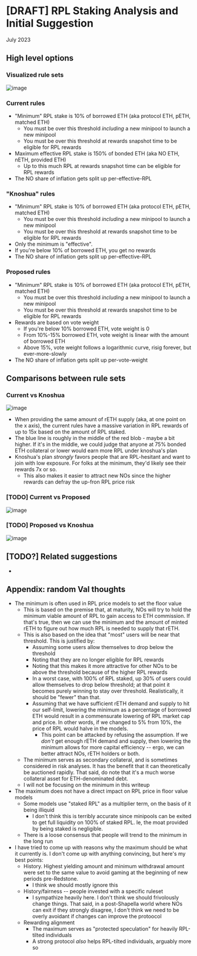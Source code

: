 # [DRAFT] RPL Staking Analysis and Initial Suggestion
July 2023

## High level options

### Visualized rule sets

![image](imgs/single_pool_plots.png)

### Current rules

- "Minimum" RPL stake is 10% of borrowed ETH (aka protocol ETH, pETH, matched ETH)
  - You must be over this threshold _including_ a new minipool to launch a new minipool
  - You must be over this threshold at rewards snapshot time to be eligible for RPL rewards
- Maximum effective RPL stake is 150% of bonded ETH (aka NO ETH, nETH, provided ETH)
  - Up to this much RPL at rewards snapshot time can be eligible for RPL rewards
- The NO share of inflation gets split up per-effective-RPL

### "Knoshua" rules
- "Minimum" RPL stake is 10% of borrowed ETH (aka protocol ETH, pETH, matched ETH)
  - You must be over this threshold _including_ a new minipool to launch a new minipool
  - You must be over this threshold at rewards snapshot time to be eligible for RPL rewards
- Only the minimum is "effective".
- If you're below 10% of borrowed ETH, you get no rewards
- The NO share of inflation gets split up per-effective-RPL

### Proposed rules
- "Minimum" RPL stake is 10% of borrowed ETH (aka protocol ETH, pETH, matched ETH)
  - You must be over this threshold _including_ a new minipool to launch a new minipool
  - You must be over this threshold at rewards snapshot time to be eligible for RPL rewards
- Rewards are based on vote weight
  - If you're below 10% borrowed ETH, vote weight is 0
  - From 10%-15% borrowed ETH, vote weight is linear with the amount of borrowed ETH
  - Above 15%, vote weight follows a logarithmic curve, risig forever, but ever-more-slowly
- The NO share of inflation gets split up per-vote-weight

## Comparisons between rule sets

### Current vs Knoshua
![image](imgs/current_vs_knoshua.png)

- When providing the same amount of rETH supply (aka, at one point on the x axis), the current rules
  have a massive variation in RPL rewards of up to 15x based on the amount of RPL staked.
- The blue line is roughly in the middle of the red blob - maybe a bit higher. If it's in the
  middle, we could judge that anyone at 75% bonded ETH collateral or lower would earn more RPL under
  knoshua's plan
- Knoshua's plan _strongly_ favors people that are RPL-hesitant and want to join with low exposure.
  For folks at the minimum, they'd likely see their rewards 7x or so.
  - This also makes it easier to attract new NOs since the higher rewards can defray the up-fron
    RPL price risk

### [TODO] Current vs Proposed
![image](imgs/current_vs_prop.png)

### [TODO] Proposed vs Knoshua
![image](imgs/knosh_vs_prop.png)

## [TODO?] Related suggestions
- 

## Appendix: random Val thoughts

- The minimum is often used in RPL price models to set the floor value
  - This is based on the premise that, at maturity, NOs will try to hold the minimum viable amount
    of RPL to gain access to ETH commission. If that's true, then we can use the minimum and the
    amount of minted rETH to figure out how much RPL is needed to supply that rETH.
  - This is also based on the idea that "most" users will be near that threshold. This is justified
    by:
    - Assuming some users allow themselves to drop below the threshold
    - Noting that they are no longer eligible for RPL rewards
    - Noting that this makes it more attractive for other NOs to be above the threshold because of
      the higher RPL rewards
    - In a worst case, with 100% of RPL staked, up 30% of users could allow themselves to drop below
      threshold; at that point it becomes purely winning to stay over threshold. Realistically, it
      should be "fewer" than that.
    - Assuming that we have sufficient rETH demand and supply to hit our self-limit, lowering the
      minimum as a percentage of borrowed ETH would result in a commensurate lowering of RPL market
      cap and price. In other words, if we changed to 5% from 10%, the price of RPL would halve in
      the models.
      - This point can be attacked by refusing the assumption. If we _don't_ get enough rETH demand
        and supply, then lowering the minimum allows for more capital efficiency -- ergo, we can
        better attract NOs, rETH holders or both.
  - The minimum serves as secondary collateral, and is sometimes considered in risk analyses. It has
    the benefit that it can theoretically be auctioned rapidly. That said, do note that it's a much
    worse collateral asset for ETH-denominated debt.
  - I will not be focusing on the minimum in this writeup
- The maximum does not have a direct impact on RPL price in floor value models
  - Some models use "staked RPL" as a multiplier term, on the basis of it being illiquid
    - I don't think this is terribly accurate since minipools can be exited to get full liquidity on
      100% of staked RPL. Ie, the moat provided by being staked is negligible.
  - There is a loose consensus that people will trend to the minimum in the long run
- I have tried to come up with reasons why the maximum should be what it currently is. I don't come
  up with anything convincing, but here's my best points:
  - History. Highest yielding amount and minimum withdrawal amount were set to the same value to
    avoid gaming at the beginning of new periods pre-Redstone.
    - I think we should mostly ignore this
  - History/fairness -- people invested with a specific ruleset
    - I sympathize heavily here. I don't think we should frivolously change things. That said, in a
      post-Shapella world where NOs can exit if they strongly disagree, I don't think we need to
      be overly avoidant if changes can improve the protoocol
  - Rewarding alignment
    - The maximum serves as "protected speculation" for heavily RPL-tilted individuals
    - A strong protocol _also_ helps RPL-tilted individuals, arguably more so